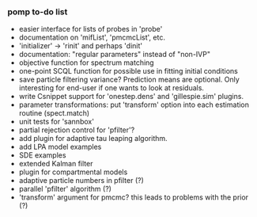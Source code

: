 ### pomp to-do list

- easier interface for lists of probes in 'probe'
- documentation on 'mifList', 'pmcmcList', etc.
- 'initializer' -> 'rinit' and perhaps 'dinit'
- documentation: "regular parameters" instead of "non-IVP"
- objective function for spectrum matching
- one-point SCQL function for possible use in fitting initial conditions
- save particle filtering variance?
    Prediction means are optional.
	Only interesting for end-user if one wants to look at residuals.
- write Csnippet support for 'onestep.dens' and 'gillespie.sim' plugins.
- parameter transformations: put 'transform' option into each estimation routine (spect.match)
- unit tests for 'sannbox'
- partial rejection control for 'pfilter'?
- add plugin for adaptive tau leaping algorithm.
- add LPA model examples
- SDE examples
- extended Kalman filter
- plugin for compartmental models
- adaptive particle numbers in pfilter (?)
- parallel 'pfilter' algorithm (?)
- 'transform' argument for pmcmc?
    this leads to problems with the prior (?)
